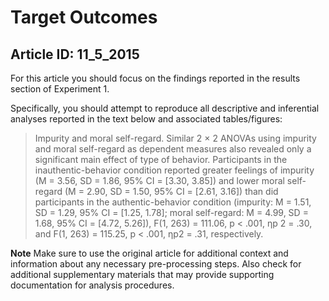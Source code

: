 # Target Outcomes
## Article ID: 11_5_2015

For this article you should focus on the findings reported in the results section of Experiment 1.

Specifically, you should attempt to reproduce all descriptive and inferential analyses reported in the text below and associated tables/figures:

> Impurity and moral self-regard. Similar 2 × 2 ANOVAs using impurity and moral self-regard as dependent measures also revealed only a significant main effect of type of behavior. Participants in the inauthentic-behavior condition reported greater feelings of impurity (M = 3.56, SD = 1.86, 95% CI = [3.30, 3.85]) and lower moral self-regard (M = 2.90, SD = 1.50, 95% CI = [2.61, 3.16]) than did participants in the authentic-behavior condition (impurity: M = 1.51, SD = 1.29, 95% CI = [1.25, 1.78]; moral self-regard: M = 4.99, SD = 1.68, 95% CI = [4.72, 5.26]), F(1, 263) = 111.06, p < .001, ηp 2 = .30, and F(1, 263) = 115.25, p < .001, ηp2 = .31, respectively.

**Note**
Make sure to use the original article for additional context and information about any necessary pre-processing steps. Also check for additional supplementary materials that may provide supporting documentation for analysis procedures.
